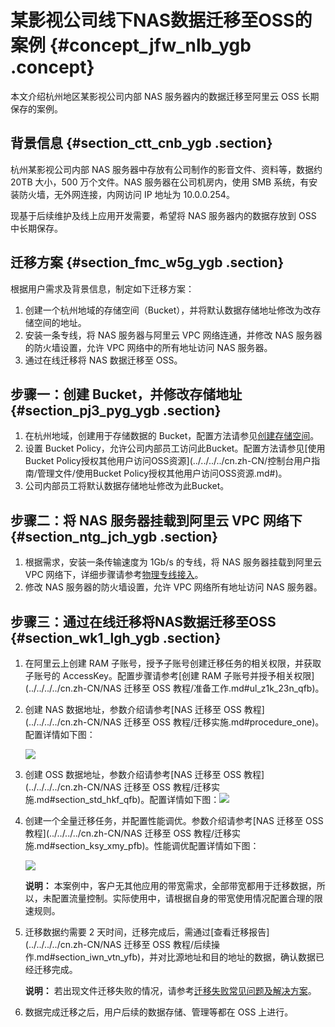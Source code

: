 # 某影视公司线下NAS数据迁移至OSS的案例 {#concept_jfw_nlb_ygb .concept}

本文介绍杭州地区某影视公司内部 NAS 服务器内的数据迁移至阿里云 OSS 长期保存的案例。

## 背景信息 {#section_ctt_cnb_ygb .section}

杭州某影视公司内部 NAS 服务器中存放有公司制作的影音文件、资料等，数据约 20TB 大小，500 万个文件。NAS 服务器在公司机房内，使用 SMB 系统，有安装防火墙，无外网连接，内网访问 IP 地址为 10.0.0.254。

现基于后续维护及线上应用开发需要，希望将 NAS 服务器内的数据存放到 OSS 中长期保存。

## 迁移方案 {#section_fmc_w5g_ygb .section}

根据用户需求及背景信息，制定如下迁移方案：

1.  创建一个杭州地域的存储空间（Bucket），并将默认数据存储地址修改为改存储空间的地址。
2.  安装一条专线，将 NAS 服务器与阿里云 VPC 网络连通，并修改 NAS 服务器的防火墙设置，允许 VPC 网络中的所有地址访问 NAS 服务器。
3.  通过在线迁移将 NAS 数据迁移至 OSS。

## 步骤一：创建 Bucket，并修改存储地址 {#section_pj3_pyg_ygb .section}

1.  在杭州地域，创建用于存储数据的 Bucket，配置方法请参见[创建存储空间](../../../../cn.zh-CN/控制台用户指南/管理存储空间/创建存储空间.md#)。
2.  设置 Bucket Policy，允许公司内部员工访问此Bucket。配置方法请参见[使用Bucket Policy授权其他用户访问OSS资源](../../../../cn.zh-CN/控制台用户指南/管理文件/使用Bucket Policy授权其他用户访问OSS资源.md#)。
3.  公司内部员工将默认数据存储地址修改为此Bucket。

## 步骤二：将 NAS 服务器挂载到阿里云 VPC 网络下 {#section_ntg_jch_ygb .section}

1.  根据需求，安装一条传输速度为 1Gb/s 的专线，将 NAS 服务器挂载到阿里云 VPC 网络下，详细步骤请参考[物理专线接入](../../../../cn.zh-CN/快速入门/物理专线接入.md#)。
2.  修改 NAS 服务器的防火墙设置，允许 VPC 网络所有地址访问 NAS 服务器。

## 步骤三：通过在线迁移将NAS数据迁移至OSS {#section_wk1_lgh_ygb .section}

1.  在阿里云上创建 RAM 子账号，授予子账号创建迁移任务的相关权限，并获取子账号的 AccessKey。配置步骤请参考[创建 RAM 子账号并授予相关权限](../../../../cn.zh-CN/NAS 迁移至 OSS 教程/准备工作.md#ul_z1k_23n_qfb)。
2.  创建 NAS 数据地址，参数介绍请参考[NAS 迁移至 OSS 教程](../../../../cn.zh-CN/NAS 迁移至 OSS 教程/迁移实施.md#procedure_one)。配置详情如下图：

    ![](http://static-aliyun-doc.oss-cn-hangzhou.aliyuncs.com/assets/img/134084/155661751539830_zh-CN.png)

3.  创建 OSS 数据地址，参数介绍请参考[NAS 迁移至 OSS 教程](../../../../cn.zh-CN/NAS 迁移至 OSS 教程/迁移实施.md#section_std_hkf_qfb)。配置详情如下图：![](http://static-aliyun-doc.oss-cn-hangzhou.aliyuncs.com/assets/img/134084/155661751539831_zh-CN.png)
4.  创建一个全量迁移任务，并配置性能调优。参数介绍请参考[NAS 迁移至 OSS 教程](../../../../cn.zh-CN/NAS 迁移至 OSS 教程/迁移实施.md#section_ksy_xmy_pfb)。性能调优配置详情如下图：

    ![](http://static-aliyun-doc.oss-cn-hangzhou.aliyuncs.com/assets/img/134084/155661751539832_zh-CN.png)

    **说明：** 本案例中，客户无其他应用的带宽需求，全部带宽都用于迁移数据，所以，未配置流量控制。实际使用中，请根据自身的带宽使用情况配置合理的限速规则。

5.  迁移数据约需要 2 天时间，迁移完成后，需通过[查看迁移报告](../../../../cn.zh-CN/NAS 迁移至 OSS 教程/后续操作.md#section_iwn_vtn_yfb)，并对比源地址和目的地址的数据，确认数据已经迁移完成。

    **说明：** 若出现文件迁移失败的情况，请参考[迁移失败常见问题及解决方案](../../../../cn.zh-CN/常见问题/迁移失败常见原因及解决方案.md#)。

6.  数据完成迁移之后，用户后续的数据存储、管理等都在 OSS 上进行。

